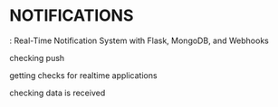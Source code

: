 # NOTIFICATIONS
: Real-Time Notification System with Flask, MongoDB, and Webhooks


checking push

getting checks for realtime applications

checking data is received
